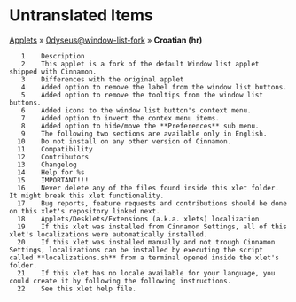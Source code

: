 # Untranslated Items
[Applets](../../../README.md) &#187; [0dyseus@window-list-fork](../README.md) &#187; **Croatian (hr)**

       1	Description
       2	This applet is a fork of the default Window list applet shipped with Cinnamon.
       3	Differences with the original applet
       4	Added option to remove the label from the window list buttons.
       5	Added option to remove the tooltips from the window list buttons.
       6	Added icons to the window list button's context menu.
       7	Added option to invert the contex menu items.
       8	Added option to hide/move the **Preferences** sub menu.
       9	The following two sections are available only in English.
      10	Do not install on any other version of Cinnamon.
      11	Compatibility
      12	Contributors
      13	Changelog
      14	Help for %s
      15	IMPORTANT!!!
      16	Never delete any of the files found inside this xlet folder. It might break this xlet functionality.
      17	Bug reports, feature requests and contributions should be done on this xlet's repository linked next.
      18	Applets/Desklets/Extensions (a.k.a. xlets) localization
      19	If this xlet was installed from Cinnamon Settings, all of this xlet's localizations were automatically installed.
      20	If this xlet was installed manually and not trough Cinnamon Settings, localizations can be installed by executing the script called **localizations.sh** from a terminal opened inside the xlet's folder.
      21	If this xlet has no locale available for your language, you could create it by following the following instructions.
      22	See this xlet help file.

